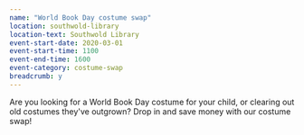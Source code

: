 ```yaml
---
name: "World Book Day costume swap"
location: southwold-library
location-text: Southwold Library
event-start-date: 2020-03-01
event-start-time: 1100
event-end-time: 1600
event-category: costume-swap
breadcrumb: y
---
```


Are you looking for a World Book Day costume for your child, or clearing out old costumes they've outgrown? Drop in and save money with our costume swap!
